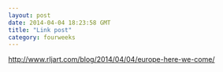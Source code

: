```yaml
---
layout: post
date: 2014-04-04 18:23:58 GMT
title: "Link post"
category: fourweeks
---
```

<http://www.rljart.com/blog/2014/04/04/europe-here-we-come/>
